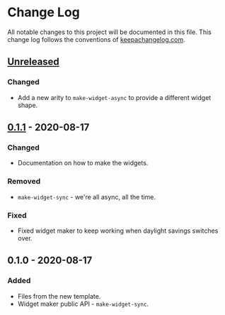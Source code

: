 # Change Log
All notable changes to this project will be documented in this file. This change log follows the conventions of [keepachangelog.com](http://keepachangelog.com/).

## [Unreleased]
### Changed
- Add a new arity to `make-widget-async` to provide a different widget shape.

## [0.1.1] - 2020-08-17
### Changed
- Documentation on how to make the widgets.

### Removed
- `make-widget-sync` - we're all async, all the time.

### Fixed
- Fixed widget maker to keep working when daylight savings switches over.

## 0.1.0 - 2020-08-17
### Added
- Files from the new template.
- Widget maker public API - `make-widget-sync`.

[Unreleased]: https://github.com/your-name/drand-clj/compare/0.1.1...HEAD
[0.1.1]: https://github.com/your-name/drand-clj/compare/0.1.0...0.1.1
